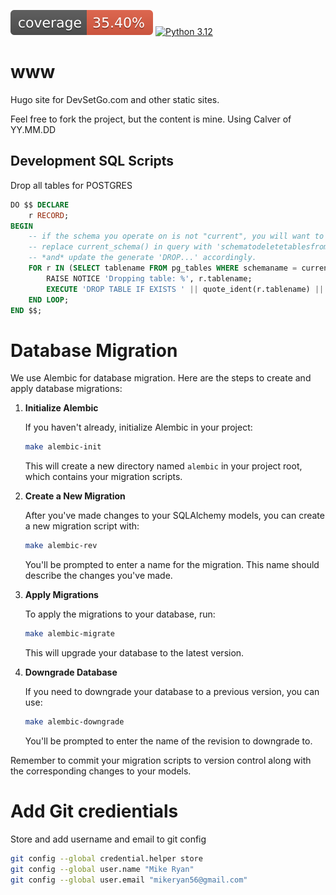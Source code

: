 
[![Coverage fury.io](coverage-badge.svg)](https://github.com/devsetgo/dsg)
[![Python 3.12](https://img.shields.io/badge/python-3.12-blue.svg)](https://www.python.org/downloads/release/python-3120/)
# www
Hugo site for DevSetGo.com and other static sites.

Feel free to fork the project, but the content is mine. Using Calver of YY.MM.DD


## Development SQL Scripts


Drop all tables for POSTGRES
```sql
DO $$ DECLARE
    r RECORD;
BEGIN
    -- if the schema you operate on is not "current", you will want to
    -- replace current_schema() in query with 'schematodeletetablesfrom'
    -- *and* update the generate 'DROP...' accordingly.
    FOR r IN (SELECT tablename FROM pg_tables WHERE schemaname = current_schema()) LOOP
        RAISE NOTICE 'Dropping table: %', r.tablename;
        EXECUTE 'DROP TABLE IF EXISTS ' || quote_ident(r.tablename) || ' CASCADE';
    END LOOP;
END $$;
```

# Database Migration

We use Alembic for database migration. Here are the steps to create and apply database migrations:

1. **Initialize Alembic**

    If you haven't already, initialize Alembic in your project:

    ```bash
    make alembic-init
    ```

    This will create a new directory named `alembic` in your project root, which contains your migration scripts.

2. **Create a New Migration**

    After you've made changes to your SQLAlchemy models, you can create a new migration script with:

    ```bash
    make alembic-rev
    ```

    You'll be prompted to enter a name for the migration. This name should describe the changes you've made.

3. **Apply Migrations**

    To apply the migrations to your database, run:

    ```bash
    make alembic-migrate
    ```

    This will upgrade your database to the latest version.

4. **Downgrade Database**

    If you need to downgrade your database to a previous version, you can use:

    ```bash
    make alembic-downgrade
    ```

    You'll be prompted to enter the name of the revision to downgrade to.

Remember to commit your migration scripts to version control along with the corresponding changes to your models.


# Add Git credientials
Store and add username and email to git config
```bash
git config --global credential.helper store
git config --global user.name "Mike Ryan"
git config --global user.email "mikeryan56@gmail.com"
```
